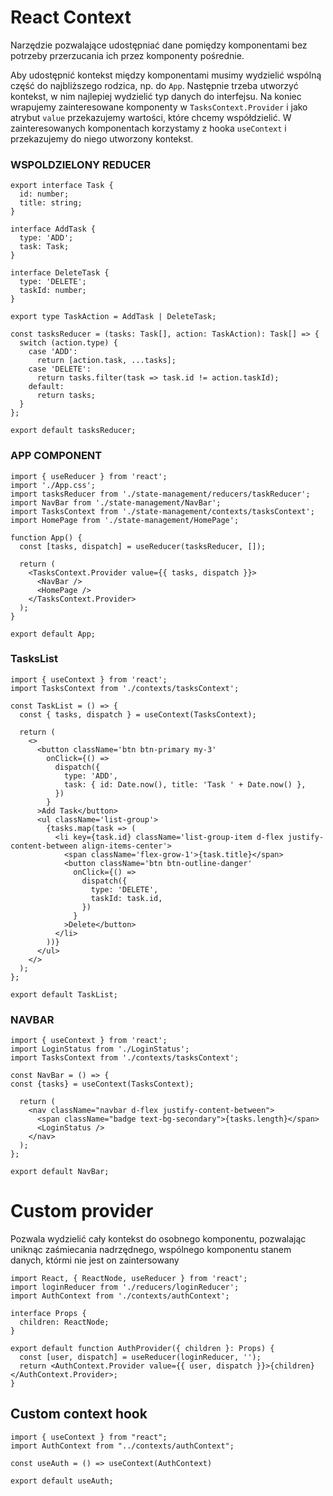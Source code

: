 # React Context
Narzędzie pozwalające udostępniać dane pomiędzy komponentami bez potrzeby przerzucania ich przez komponenty pośrednie. 

Aby udostępnić kontekst między komponentami musimy wydzielić wspólną część do najbliższego rodzica, np. do `App`.
Następnie trzeba utworzyć kontekst, w nim najlepiej wydzielić typ danych do interfejsu. 
Na koniec wrapujemy zainteresowane komponenty w `TasksContext.Provider` i jako atrybut `value` przekazujemy wartości, które chcemy współdzielić. W zainteresowanych komponentach korzystamy z hooka `useContext` i przekazujemy do niego utworzony kontekst.

### WSPOLDZIELONY REDUCER
```
export interface Task {
  id: number;
  title: string;
}

interface AddTask {
  type: 'ADD';
  task: Task;
}

interface DeleteTask {
  type: 'DELETE';
  taskId: number;
}

export type TaskAction = AddTask | DeleteTask;

const tasksReducer = (tasks: Task[], action: TaskAction): Task[] => {
  switch (action.type) {
    case 'ADD':
      return [action.task, ...tasks];
    case 'DELETE':
      return tasks.filter(task => task.id != action.taskId);
    default:
      return tasks;
  }
};

export default tasksReducer;
```

### APP COMPONENT
```
import { useReducer } from 'react';
import './App.css';
import tasksReducer from './state-management/reducers/taskReducer';
import NavBar from './state-management/NavBar';
import TasksContext from './state-management/contexts/tasksContext';
import HomePage from './state-management/HomePage';

function App() {
  const [tasks, dispatch] = useReducer(tasksReducer, []);

  return (
    <TasksContext.Provider value={{ tasks, dispatch }}>
      <NavBar />
      <HomePage />
    </TasksContext.Provider>
  );
}

export default App;
```

### TasksList
```
import { useContext } from 'react';
import TasksContext from './contexts/tasksContext';

const TaskList = () => {
  const { tasks, dispatch } = useContext(TasksContext);

  return (
    <>
      <button className='btn btn-primary my-3'
        onClick={() =>
          dispatch({
            type: 'ADD',
            task: { id: Date.now(), title: 'Task ' + Date.now() },
          })
        }
      >Add Task</button>
      <ul className='list-group'>
        {tasks.map(task => (
          <li key={task.id} className='list-group-item d-flex justify-content-between align-items-center'>
            <span className='flex-grow-1'>{task.title}</span>
            <button className='btn btn-outline-danger'
              onClick={() =>
                dispatch({
                  type: 'DELETE',
                  taskId: task.id,
                })
              }
            >Delete</button>
          </li>
        ))}
      </ul>
    </>
  );
};

export default TaskList;
```

### NAVBAR
```
import { useContext } from 'react';
import LoginStatus from './LoginStatus';
import TasksContext from './contexts/tasksContext';

const NavBar = () => {
const {tasks} = useContext(TasksContext);

  return (
    <nav className="navbar d-flex justify-content-between">
      <span className="badge text-bg-secondary">{tasks.length}</span>
      <LoginStatus />
    </nav>
  );
};

export default NavBar;
```

# Custom provider
Pozwala wydzielić cały kontekst do osobnego komponentu, pozwalając uniknąc zaśmiecania nadrzędnego, wspólnego komponentu stanem danych, którmi nie jest on zaintersowany

```
import React, { ReactNode, useReducer } from 'react';
import loginReducer from './reducers/loginReducer';
import AuthContext from './contexts/authContext';

interface Props {
  children: ReactNode;
}

export default function AuthProvider({ children }: Props) {
  const [user, dispatch] = useReducer(loginReducer, '');
  return <AuthContext.Provider value={{ user, dispatch }}>{children}</AuthContext.Provider>;
}
```

## Custom context hook
```
import { useContext } from "react";
import AuthContext from "../contexts/authContext";

const useAuth = () => useContext(AuthContext)

export default useAuth;
```